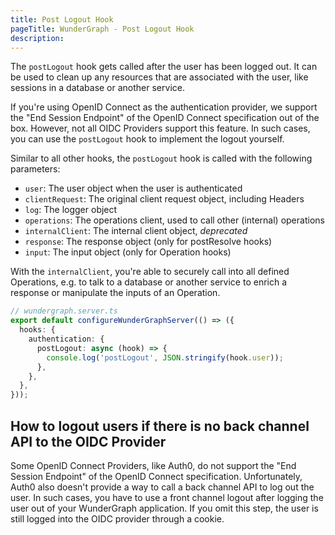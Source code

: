 ```yaml
---
title: Post Logout Hook
pageTitle: WunderGraph - Post Logout Hook
description:
---
```


The `postLogout` hook gets called after the user has been logged out.
It can be used to clean up any resources that are associated with the user,
like sessions in a database or another service.

If you're using OpenID Connect as the authentication provider, we support the "End Session Endpoint" of the OpenID Connect specification out of the box.
However, not all OIDC Providers support this feature.
In such cases, you can use the `postLogout` hook to implement the logout yourself.

Similar to all other hooks,
the `postLogout` hook is called with the following parameters:

- `user`: The user object when the user is authenticated
- `clientRequest`: The original client request object, including Headers
- `log`: The logger object
- `operations`: The operations client, used to call other (internal) operations
- `internalClient`: The internal client object, _deprecated_
- `response`: The response object (only for postResolve hooks)
- `input`: The input object (only for Operation hooks)

With the `internalClient`,
you're able to securely call into all defined Operations,
e.g. to talk to a database or another service to enrich a response or manipulate the inputs of an Operation.

```typescript
// wundergraph.server.ts
export default configureWunderGraphServer(() => ({
  hooks: {
    authentication: {
      postLogout: async (hook) => {
        console.log('postLogout', JSON.stringify(hook.user));
      },
    },
  },
}));
```

## How to logout users if there is no back channel API to the OIDC Provider

Some OpenID Connect Providers, like Auth0, do not support the "End Session Endpoint" of the OpenID Connect specification.
Unfortunately, Auth0 also doesn't provide a way to call a back channel API to log out the user.
In such cases, you have to use a front channel logout after logging the user out of your WunderGraph application.
If you omit this step, the user is still logged into the OIDC provider through a cookie.

